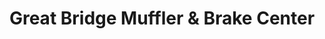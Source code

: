 ---
title: "Great Bridge Muffler & Brake Center"
url: /chesapeake/great-bridge-muffler-and-brake-center/
shop: car repair
---